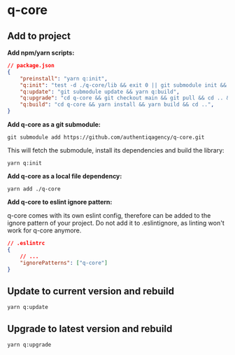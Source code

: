 # q-core

## Add to project

**Add npm/yarn scripts:**

```json
// package.json
{
    "preinstall": "yarn q:init",
    "q:init": "test -d ./q-core/lib && exit 0 || git submodule init && yarn q:build",
    "q:update": "git submodule update && yarn q:build",
    "q:upgrade": "cd q-core && git checkout main && git pull && cd .. && yarn q:build",
    "q:build": "cd q-core && yarn install && yarn build && cd ..",
}
```

**Add q-core as a git submodule:**

`git submodule add https://github.com/authentiqagency/q-core.git`

This will fetch the submodule, install its dependencies and build the library:

`yarn q:init`

**Add q-core as a local file dependency:**

`yarn add ./q-core`

**Add q-core to eslint ignore pattern:**

q-core comes with its own eslint config, therefore can be added to the ignore pattern of your project. Do not add it to .eslintignore, as linting won't work for q-core anymore.

```json
// .eslintrc
{
    // ...
    "ignorePatterns": ["q-core"]
}
```

## Update to current version and rebuild

`yarn q:update`

## Upgrade to latest version and rebuild

`yarn q:upgrade`
